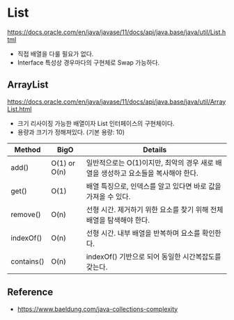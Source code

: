 # List

https://docs.oracle.com/en/java/javase/11/docs/api/java.base/java/util/List.html

- 직접 배열을 다룰 필요가 없다.
- Interface 특성상 경우마다의 구현체로 Swap 가능하다.

## ArrayList

https://docs.oracle.com/en/java/javase/11/docs/api/java.base/java/util/ArrayList.html

- 크기 리사이징 가능한 배열이자 List 인터페이스의 구현체이다.
- 용량과 크기가 정해져있다. (기본 용량: 10)

| Method     | BigO         | Details                                          |
|------------|--------------|--------------------------------------------------|
| add()      | O(1) or O(n) | 일반적으로는 O(1)이지만, 최악의 경우 새로 배열을 생성하고 요소들을 복사해야 한다. |
| get()      | O(1)         | 배열 특징으로, 인덱스를 알고 있다면 바로 값을 가져올 수 있다.             |
| remove()   | O(n)         | 선형 시간. 제거하기 위한 요소를 찾기 위해 전체 배열을 탐색해야 한다.         |
| indexOf()  | O(n)         | 선형 시간. 내부 배열을 반복하며 요소를 확인한다.                     |
| contains() | O(n)         | indexOf() 기반으로 되어 동일한 시간복잡도를 갖는다.                |

## Reference

- https://www.baeldung.com/java-collections-complexity

